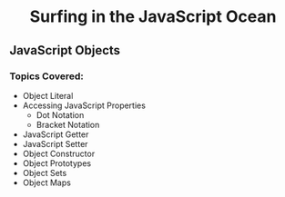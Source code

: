 <h1 align= "center">Surfing in the JavaScript Ocean</h1>

## JavaScript Objects

### Topics Covered:

- Object Literal
- Accessing JavaScript Properties
  - Dot Notation
  - Bracket Notation
- JavaScript Getter
- JavaScript Setter
- Object Constructor
- Object Prototypes
- Object Sets
- Object Maps
